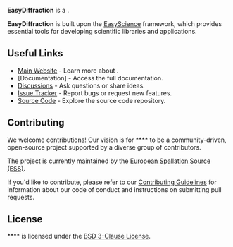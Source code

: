 **EasyDiffraction** is a .

**EasyDiffraction** is built upon the [EasyScience] framework, which provides
essential tools for developing scientific libraries and applications.

## Useful Links

- [Main Website] - Learn more about .
- [Documentation] - Access the full documentation.
- [Discussions] - Ask questions or share ideas.
- [Issue Tracker] - Report bugs or request new features.
- [Source Code] - Explore the source code repository.

## Contributing

We welcome contributions! Our vision is for **** to be a
community-driven, open-source project supported by a diverse group of
contributors.

The project is currently maintained by the [European Spallation Source (ESS)].

If you'd like to contribute, please refer to our [Contributing Guidelines] for
information about our code of conduct and instructions on submitting pull
requests.

## License

**** is licensed under the [BSD 3-Clause License].

<!-- prettier-ignore-start -->
[BSD 3-Clause License]: https://github.com/easyscience//blob/master/LICENSE
[Contributing Guidelines]: https://github.com/easyscience//blob/master/CONTRIBUTING.md
[EasyScience]: https://easyscience.software
[European Spallation Source (ESS)]: https://ess.eu
[Main Website]: 
[Documentation]: 
[Discussions]: https://github.com/easyscience//discussions
[Issue Tracker]: https://github.com/easyscience//issues
[Source Code]: https://github.com/easyscience/
<!-- prettier-ignore-end -->
